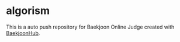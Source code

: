# algorism
This is a auto push repository for Baekjoon Online Judge created with [BaekjoonHub](https://github.com/BaekjoonHub/BaekjoonHub).

